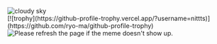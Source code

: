 <img src="https://c1.peakpx.com/wallpaper/447/802/387/horizon-sunset-blazing-sky-evening-wallpaper.jpg" alt="cloudy sky">
<br>
[![trophy](https://github-profile-trophy.vercel.app/?username=nittts)](https://github.com/ryo-ma/github-profile-trophy)
<br>
<img src='https://random-memer.herokuapp.com/' title="Meme" alt="Please refresh the page if the meme doesn't show up.">

